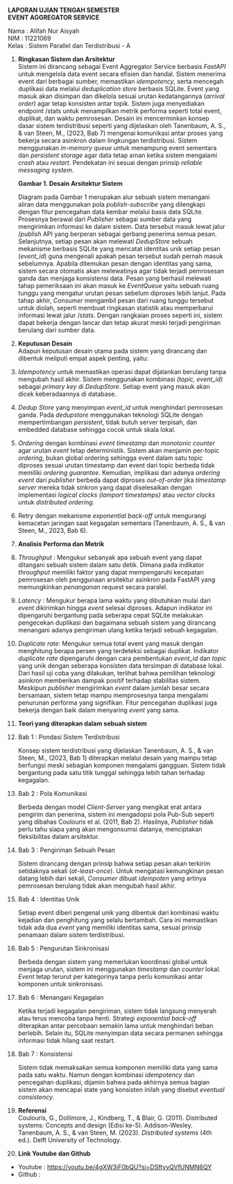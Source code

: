 **LAPORAN UJIAN TENGAH SEMESTER**   
**EVENT AGGREGATOR SERVICE**


Nama	: Alifah Nur Aisyah  
NIM	: 11221069  
Kelas	: Sistem Parallel dan Terdistribusi \- A


1. **Ringkasan Sistem dan Arsitektur**  
   Sistem ini dirancang sebagai Event Aggregator Service berbasis *FastAPI* untuk mengelola data event secara efisien dan handal. Sistem menerima event dari berbagai sumber, memastikan *idempotency*, serta mencegah duplikasi data melalui *deduplication store* berbasis SQLite. Event yang masuk akan disimpan dan dikelola sesuai urutan kedatangannya (*arrival order*) agar tetap konsisten antar topik. Sistem juga menyediakan endpoint /stats untuk menampilkan metrik performa seperti total event, duplikat, dan waktu pemrosesan. Desain ini mencerminkan konsep dasar sistem terdistribusi seperti yang dijelaskan oleh  Tanenbaum, A. S., & van Steen, M., (2023, Bab 7\) mengenai komunikasi antar proses yang bekerja secara asinkron dalam lingkungan terdistribusi. Sistem menggunakan *in-memory queue* untuk menampung event sementara dan *persistent storage* agar data tetap aman ketika sistem mengalami *crash* atau *restart*. Pendekatan ini sesuai dengan prinsip *reliable messaging system*.  
     
     
     
     
     
     
     
     
 


   **Gambar 1\. Desain Arsitektur Sistem**

   Diagram pada Gambar 1 merupakan alur sebuah sistem menangani aliran data menggunakan pola *publish-subscribe* yang dilengkapi dengan fitur pencegahan data kembar melalui basis data SQLite. Prosesnya berawal dari *Publisher* sebagai sumber data yang mengirimkan informasi ke dalam sistem. Data tersebut masuk lewat jalur /*publish* API yang berperan sebagai gerbang penerima semua pesan. Selanjutnya, setiap pesan akan melewati *DedupStore* sebuah mekanisme berbasis SQLite yang mencatat identitas unik setiap pesan (*event\_id*) guna mengenali apakah pesan tersebut sudah pernah masuk sebelumnya. Apabila ditemukan pesan dengan identitas yang sama, sistem secara otomatis akan melewatinya agar tidak terjadi pemrosesan ganda dan menjaga konsistensi data. Pesan yang berhasil melewati tahap pemeriksaan ini akan masuk ke *EventQueue* yaitu sebuah ruang tunggu yang mengatur urutan pesan sebelum diproses lebih lanjut. Pada tahap akhir, *Consumer* mengambil pesan dari ruang tunggu tersebut untuk diolah, seperti membuat ringkasan statistik atau memperbarui informasi lewat jalur /*stats*. Dengan rangkaian proses seperti ini, sistem dapat bekerja dengan lancar dan tetap akurat meski terjadi pengiriman berulang dari sumber data.

2. **Keputusan Desain**  
   Adapun keputusan desain utama pada sistem yang dirancang dan dibentuk meliputi empat aspek penting, yaitu:   
1. *Idempotency* untuk memastikan operasi dapat dijalankan berulang tanpa mengubah hasil akhir. Sistem menggunakan kombinasi *(topic, event\_id)* sebagai *primary key* di *DedupStore*. Setiap event yang masuk akan dicek keberadaannya di database.  
2. *Dedup Store* yang menyimpan *event\_id* untuk menghindari pemrosesan ganda. Pada *dedupstore* menggunakan teknologi SQLite dengan mempertimbangan *persistent*, tidak butuh server terpisah, dan embedded database sehingga cocok untuk skala lokal.  
3. *Ordering* dengan kombinasi *event timestamp* dan *monotonic counter* agar urutan *event* tetap deterministik. Sistem akan menjamin per-topic *ordering*, bukan global ordering sehingga event dalam satu topic diproses sesuai urutan timestamp dan event dari topic berbeda tidak memiliki *ordering guarantee*. Kemudian, implikasi dari adanya *ordering event* dari *publisher* berbeda dapat diproses *out-of-order* jika *timestamp server* mereka tidak sinkron yang dapat diselesaikan dengan implementasi *logical clocks* *(lamport timestamps)* atau *vector clocks* untuk *distributed ordering.*  
4. Retry dengan mekanisme *exponential back-off* untuk mengurangi kemacetan jaringan saat kegagalan sementara (Tanenbaum, A. S., & van Steen, M., 2023, Bab 6).

   

3. **Analisis Performa dan Metrik**  
1. *Throughput* : Mengukur sebanyak apa sebuah event yang dapat ditangani sebuah sistem dalam satu detik. Dimana pada indikator *throughput* memiliki faktor yang dapat mempengaruhi kecepatan pemrosesan oleh penggunaan arsitektur asinkron pada FastAPI yang memungkinkan *penanganan* request secara paralel.  
2. *Latency* : Mengukur berapa lama waktu yang dibutuhkan mulai dari *event* dikirimkan hingga *event* selesai diproses. Adapun indikator ini dipengaruhi bergantung pada seberapa cepat SQLite melakukan pengecekan duplikasi dan bagaimana sebuah sistem yang dirancang menangani adanya pengiriman ulang ketika terjadi sebuah kegagalan.  
3. *Duplicate rate:* Mengukur semua total event yang masuk dengan menghitung berapa persen yang terdeteksi sebagai duplikat. Indikator *duplicate rate* dipengaruhi dengan cara pembentukan *event\_id* dan *topic* yang unik dengan seberapa konsisten data tersimpan di database lokal.  
   Dari hasil uji coba yang dilakukan, terlihat bahwa pemilihan teknologi asinkron memberikan dampak positif terhadap stabilitas sistem. Meskipun *publisher* mengirimkan *event* dalam jumlah besar secara bersamaan, sistem tetap mampu memprosesnya tanpa mengalami penurunan performa yang signifikan. Fitur pencegahan duplikasi juga bekerja dengan baik dalam menyaring *event* yang sama.  
     
4. **Teori yang diterapkan dalam sebuah sistem**  
1. Bab 1 : Pondasi Sistem Terdistribusi

   Konsep sistem terdistribusi yang dijelaskan  Tanenbaum, A. S., & van Steen, M., (2023, Bab 1\) diterapkan melalui desain yang mampu tetap berfungsi meski sebagian komponen mengalami gangguan. Sistem tidak bergantung pada satu titik tunggal sehingga lebih tahan terhadap kegagalan.

2. Bab 2 : Pola Komunikasi

   Berbeda dengan model *Client-Server* yang mengikat erat antara pengirim dan penerima, sistem ini mengadopsi pola Pub-Sub seperti yang dibahas Coulouris et al. (2011, Bab 2). Hasilnya, *Publisher* tidak perlu tahu siapa yang akan mengonsumsi datanya, menciptakan fleksibilitas dalam arsitektur.

3. Bab 3 : Pengiriman Sebuah Pesan

   Sistem dirancang dengan prinsip bahwa setiap pesan akan terkirim setidaknya sekali (*at-least-once*). Untuk mengatasi kemungkinan pesan datang lebih dari sekali, *Consumer* dibuat *idempoten* yang artinya pemrosesan berulang tidak akan mengubah hasil akhir.

4. Bab 4 : Identitas Unik

   Setiap event diberi pengenal unik yang dibentuk dari kombinasi waktu kejadian dan penghitung yang selalu bertambah. Cara ini memastikan tidak ada dua *event* yang memiliki identitas sama, sesuai prinsip penamaan dalam sistem terdistribusi.

5. Bab 5 : Pengurutan Sinkronisasi

   Berbeda dengan sistem yang memerlukan koordinasi global untuk menjaga urutan, sistem ini menggunakan *timestamp* dan *counter* lokal. *Event* tetap terurut per kategorinya tanpa perlu komunikasi antar komponen untuk sinkronisasi.

6. Bab 6 : Menangani Kegagalan

   Ketika terjadi kegagalan pengiriman, sistem tidak langsung menyerah atau terus mencoba tanpa henti. Strategi *exponential back-off* diterapkan antar percobaan semakin lama untuk menghindari beban berlebih. Selain itu, SQLite menyimpan data secara permanen sehingga informasi tidak hilang saat restart.

7. Bab 7 : Konsistensi 

   Sistem tidak memaksakan semua komponen memiliki data yang sama pada satu waktu. Namun dengan kombinasi *idempotency* dan pencegahan duplikasi, dijamin bahwa pada akhirnya semua bagian sistem akan mencapai state yang konsisten inilah yang disebut *eventual consistency*.

   

5. **Referensi**  
   Coulouris, G., Dollimore, J., Kindberg, T., & Blair, G. (2011). Distributed systems: Concepts and design (Edisi ke-5). Addison-Wesley.  
   Tanenbaum, A. S., & van Steen, M. (2023). *Distributed systems* (4th ed.). Delft University of Technology.

   

6. **Link Youtube dan Github**  
- Youtube : https://youtu.be/4gXW3jF0bQU?si=DSftyvQVfUNMN6QY  
- Github : 

